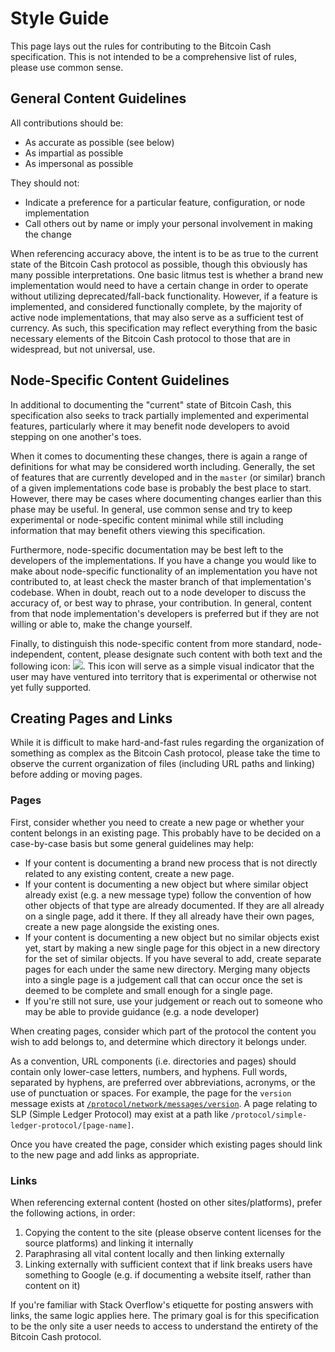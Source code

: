 # Style Guide

This page lays out the rules for contributing to the Bitcoin Cash specification.  This is not intended to be a comprehensive list of rules, please use common sense.

## General Content Guidelines

All contributions should be:

 - As accurate as possible (see below)
 - As impartial as possible
 - As impersonal as possible

They should not:

- Indicate a preference for a particular feature, configuration, or node implementation
- Call others out by name or imply your personal involvement in making the change

When referencing accuracy above, the intent is to be as true to the current state of the Bitcoin Cash protocol as possible, though this obviously has many possible interpretations.  One basic litmus test is whether a brand new implementation would need to have a certain change in order to operate without utilizing deprecated/fall-back functionality.  However, if a feature is implemented, and considered functionally complete, by the majority of active node implementations, that may also serve as a sufficient test of currency.  As such, this specification may reflect everything from the basic necessary elements of the Bitcoin Cash protocol to those that are in widespread, but not universal, use.

## Node-Specific Content Guidelines

In additional to documenting the "current" state of Bitcoin Cash, this specification also seeks to track partially implemented and experimental features, particularly where it may benefit node developers to avoid stepping on one another's toes.

When it comes to documenting these changes, there is again a range of definitions for what may be considered worth including.  Generally, the set of features that are currently developed and in the <code>master</code> (or similar) branch of a given implementations code base is probably the best place to start.  However, there may be cases where documenting changes earlier than this phase may be useful.  In general, use common sense and try to keep experimental or node-specific content minimal while still including information that may benefit others viewing this specification.

Furthermore, node-specific documentation may be best left to the developers of the implementations.  If you have a change you would like to make about node-specific functionality of an implementation you have not contributed to, at least check the master branch of that implementation's codebase.  When in doubt, reach out to a node developer to discuss the accuracy of, or best way to phrase, your contribution.  In general, content from that node implementation's developers is preferred but if they are not willing or able to, make the change yourself.

Finally, to distinguish this node-specific content from more standard, node-independent, content, please designate such content with both text and the following icon: <img src="/_static_/images/warning.png">.  This icon will serve as a simple visual indicator that the user may have ventured into territory that is experimental or otherwise not yet fully supported.

## Creating Pages and Links

While it is difficult to make hard-and-fast rules regarding the organization of something as complex as the Bitcoin Cash protocol, please take the time to observe the current organization of files (including URL paths and linking) before adding or moving pages.

### Pages

First, consider whether you need to create a new page or whether your content belongs in an existing page.  This probably have to be decided on a case-by-case basis but some general guidelines may help:

 - If your content is documenting a brand new process that is not directly related to any existing content, create a new page.
 - If your content is documenting a new object but where similar object already exist (e.g. a new message type) follow the convention of how other objects of that type are already documented.  If they are all already on a single page, add it there.  If they all already have their own pages, create a new page alongside the existing ones.
 - If your content is documenting a new object but no similar objects exist yet, start by making a new single page for this object in a new directory for the set of similar objects.  If you have several to add, create separate pages for each under the same new directory.  Merging many objects into a single page is a judgement call that can occur once the set is deemed to be complete and small enough for a single page.
 - If you're still not sure, use your judgement or reach out to someone who may be able to provide guidance (e.g. a node developer)

When creating pages, consider which part of the protocol the content you wish to add belongs to, and determine which directory it belongs under.

As a convention, URL components (i.e. directories and pages) should contain only lower-case letters, numbers, and hyphens.  Full words, separated by hyphens, are preferred over abbreviations, acronyms, or the use of punctuation or spaces.   For example, the page for the <code>version</code> message exists at <code>[/protocol/network/messages/version](/protocol/network/messages/version)</code>.  A page relating to SLP (Simple Ledger Protocol) may exist at a path like <code>/protocol/simple-ledger-protocol/[page-name]</code>.

Once you have created the page, consider which existing pages should link to the new page and add links as appropriate.

### Links

When referencing external content (hosted on other sites/platforms), prefer the following actions, in order:

 1. Copying the content to the site (please observe content licenses for the source platforms) and linking it internally
 2. Paraphrasing all vital content locally and then linking externally
 3. Linking externally with sufficient context that if link breaks users have something to Google (e.g. if documenting a website itself, rather than content on it)

If you're familiar with Stack Overflow's etiquette for posting answers with links, the same logic applies here.  The primary goal is for this specification to be the only site a user needs to access to understand the entirety of the Bitcoin Cash protocol.